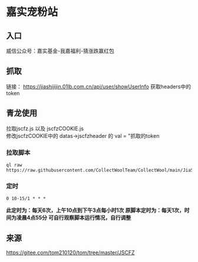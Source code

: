 # 嘉实宠粉站

## 入口
威信公众号：嘉实基金-我嘉福利-猜涨跌赢红包

## 抓取
链接： https://jiashijijin.01lb.com.cn/api/user/showUserInfo
获取headers中的token

## 青龙使用
拉取jscfz.js 以及 jscfzCOOKIE.js  
修改jscfzCOOKIE中的 datas->jscfzheader 的 val = "抓取的token
### 拉取脚本
```
ql raw https://raw.githubusercontent.com/CollectWoolTeam/CollectWool/main/JiaShiChongFenZhan/jscfz.js
```
### 定时 
```
0 10-15/1 * * *
```
**此定时为：每天6次，上午10点到下午3点每小时1次**
**原脚本定时为：每天1次，时间为凌晨4点55分**
**可自行观察脚本运行情况，自行调整**
## 来源
https://gitee.com/tom210120/tom/tree/master/JSCFZ
